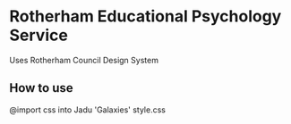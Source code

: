 # Rotherham Educational Psychology Service
Uses Rotherham Council Design System

## How to use
@import css into Jadu 'Galaxies' style.css
